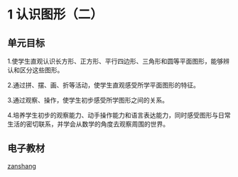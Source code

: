 # 1 认识图形（二）

## 单元目标

1.使学生直观认识长方形、正方形、平行四边形、三角形和圆等平面图形，能够辨认和区分这些图形。

2.通过拼、摆、画、折等活动，使学生直观感受所学平面图形的特征。

3.通过观察、操作，使学生初步感受所学图形之间的关系。

4.培养学生初步的观察能力、动手操作能力和语言表达能力，同时感受图形与日常生活的密切联系，并学会从数学的角度去观察周围的世界。

## 电子教材

<Epep grade="xxsx1b" :pep="1221001102121" :pages="2" :paged="7" ></Epep>

[zanshang](../res/zanshang.md ':include')
